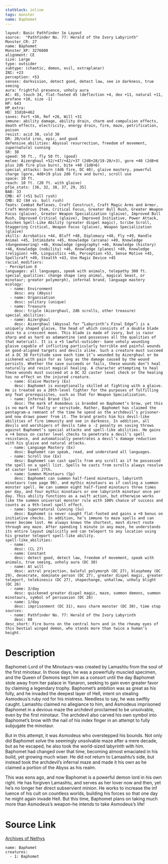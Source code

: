 ```yaml
---
statblock: inline
tags: monster
name: Baphomet
---
```

```statblock
layout: Basic Pathfinder 1e Layout
source:  "Pathfinder No. 77: Herald of the Ivory Labyrinth"
Monster_CR: 27
name: Baphomet
Monster_XP: 3276800
alignment: CE
size: Large
type: outsider
subtype: (chaotic, demon, evil, extraplanar)
INI: +23
perception: +53
senses: darkvision, detect good, detect law, see in darkness, true seeing
aura: frightful presence, unholy aura
AC: 45, touch 34, flat-footed 45 (deflection +4, dex +11, natural +11, profane +10, size -1)
HP: 643
HP_extra: 
HD: 33d10+462
saves: Fort +36, Ref +26, Will +31
immune: ability damage, ability drain, charm and compulsion effects, death effects, electricity, energy drain, fire, maze, petrification, poison
resist: acid 30, cold 30
DR: 20/cold iron, epic, and good
defensive_abilities: Abyssal resurrection, freedom of movement, supernatural cunning
SR: 38
speed: 50 ft., fly 50 ft. (good)
melee: Aizerghaul +52/+47/+42/+37 (2d8+28/19-20/×3), gore +40 (2d8+6 plus 2d6 fire plus burn), bite +40 (1d8+6)
special_attacks: burn (4d6 fire, DC 40), glaive mastery, powerful charge (gore, 4d8+19 plus 2d6 fire and burn), scroll use
space: 10 ft.
reach: 10 ft. (20 ft. with glaive)
pf1e_stats: [36, 32, 38, 37, 29, 35]
BAB: 33
CMB: 47 (+51 bull rush)
CMD: 82 (84 vs. bull rush)
feats: Combat Reflexes, Craft Construct, Craft Magic Arms and Armor, Craft Wondrous Item, Critical Focus, Greater Bull Rush, Greater Weapon Focus (glaive), Greater Weapon Specialization (glaive), Improved Bull Rush, Improved Critical (glaive), Improved Initiative, Power Attack, Quicken Spell-Like Ability (greater dispel magic), Scribe Scroll, Staggering Critical, Weapon Focus (glaive), Weapon Specialization (glaive)
skills: Acrobatics +44, Bluff +48, Diplomacy +48, Fly +49, Handle Animal +45, Intimidate +45, Knowledge (arcana) +49, Knowledge (dungeoneering) +46, Knowledge (geography) +46, Knowledge (history) +46, Knowledge (nobility) +46, Knowledge (planes) +49, Knowledge (religion) +49, Linguistics +46, Perception +53, Sense Motive +45, Spellcraft +49, Stealth +43, Use Magic Device +45
racial_modifiers:
- Perception 8
languages: all languages, speak with animals, telepathy 300 ft.
special_qualities: change shape (any animal, magical beast, or minotaur; greater polymorph), infernal brand, language mastery
ecology:
  - name: Environment
    desc: any (Abyss)
  - name: Organisation
    desc: solitary (unique)
  - name: Treasure
    desc: triple (Aizerghaul, 2d6 scrolls, other treasure)
special_abilities:
  - name: Aizerghaul
    desc: Aizerghaul (Abyssal for ”Labyrinth’s Final Edge”) is a uniquely shaped glaive, the head of which consists of a double blade akin to a crescent moon. This blade is made of ivory, but is razor sharp and as hard as adamantine (and possesses all the qualities of that material). It is a +5 lawful-outsider- bane unholy wounding glaive capable of inflicting particularly horrible and painful wounds on good-aligned targets and devils alike. Such a creature must succeed at a DC 38 Fortitude save each time it’s wounded by Aizerghaul or be sickened with pain for as long as the damage caused by the wound persists. Whether the save succeeds or fails, these wounds don’t heal naturally and resist magical healing. A character attempting to heal these wounds must succeed at a DC 32 caster level check or the healing has no effect on the injured creature.
  - name: Glaive Mastery (Ex)
    desc: Baphomet is exceptionally skilled at fighting with a glaive. He is treated as a 20th-level fighter for the purposes of fulfilling any feat prerequisites, such as that for Weapon Specialization.
  - name: Infernal Brand (Su)
    desc: The mark of Asmodeus is branded on Baphomet’s brow, yet this is no mark of fealty or servitude. Rather, Baphomet has claimed the pentagram-a remnant of the time he spend as the archdevil’s prisoner-and now draws power from it. The brand grants him his devil-like abilities of fire immunity and see in darkness. In addition, all devils and worshipers of devils take a -2 penalty on saving throws against Baphomet’s special attacks and spell-like abilities. He gains a +4 bonus on caster level checks to penetrate a devil’s spell resistance, and automatically penetrates a devil’s damage reduction with his glaive and natural attacks.
  - name: Language Mastery (Ex)
    desc: Baphomet can speak, read, and understand all languages.
  - name: Scroll Use (Ex)
    desc: Baphomet can cast spells from any scroll as if he possessed the spell on a spell list. Spells he casts from scrolls always resolve at caster level 27th.
  - name: Summon Minotaurs (Sp)
    desc: Baphomet can summon half-fiend minotaurs, labyrinth minotaurs (see page 90), and mythic minotaurs as if casting a summon monster spell. He can summon eight half-fiend minotaurs three times per day, and four mythic minotaurs or one labyrinth minotaur once per day. This ability functions as a swift action, but otherwise works like the summon universal monster rule with 100% chance of success and counts as a 9th-level spell effect.
  - name: Supernatural Cunning (Su)
    desc: Baphomet is never caught flat-footed and gains a +8 bonus on initiative checks. In addition, he’s immune to maze spells and can never become lost. He always knows the shortest, most direct route through any maze. After spending 1 minute in any maze, he understands its entire layout implicitly and can teleport to any location using his greater teleport spell-like ability.
spell-like_abilities:
  - name:
    desc: (CL 27)
  - name: Constant
    desc: detect good, detect law, freedom of movement, speak with animals, true seeing, unholy aura (DC 30)
  - name: At will
    desc: astral projection, baleful polymorph (DC 27), blasphemy (DC 29), desecrate, dominate person (DC 27), greater dispel magic, greater teleport, telekinesis (DC 27), shapechange, unhallow, unholy blight (DC 26)
  - name: 3/day
    desc: quickened greater dispel magic, maze, summon demons, summon minotaurs, symbol of persuasion (DC 28)
  - name: 1/day
    desc: imprisonment (DC 31), mass charm monster (DC 30), time stop
sources:
  - name: Pathfinder No. 77: Herald of the Ivory Labyrinth
    desc: 88
desc_short: Fire burns on the central horn and in the rheumy eyes of this bestial winged demon, who stands more than twice a human’s height.
```
# Description
Baphomet-Lord of the Minotaurs-was created by Lamashtu from the soul of the first minotaur. In those days, he was a powerfully muscled specimen, and the Queen of Demons kept him as a consort until the day Baphomet stole away from her palace in Yanaron, seeking to gain even greater favor by claiming a legendary trophy. Baphomet’s ambition was as great as his folly, and he invaded the deepest layer of Hell, intent on stealing Asmodeus’s ruby rod for his mistress. Needless to say, he was swiftly caught. Lamashtu claimed no allegiance to him, and Asmodeus imprisoned Baphomet in a devious maze the archdevil proclaimed to be unsolvable, even by the first minotaur. The archdevil also carved his own symbol into Baphomet’s brow with the nail of his index finger in an attempt to fully subjugate the minotaur.

But in this attempt, it was Asmodeus who overstepped his bounds. Not only did Baphomet solve the seemingly unsolvable maze after a mere decade, but as he escaped, he also took the world-sized labyrinth with him. Baphomet had changed over that time, becoming almost emaciated in his build, yet growing much wiser. He did not return to Lamashtu’s side, but instead took the archdevil’s infernal maze and made it his own as he claimed a portion of the Abyss as his realm.

This was eons ago, and now Baphomet is a powerful demon lord in his own right. He has forgiven Lamashtu, and serves as her lover now and then, yet he’s no longer her direct subservient minion. He works to increase the inf luence of his cult on countless worlds, building his forces so that one day he might again invade Hell. But this time, Baphomet plans on taking much more than Asmodeus’s weapon-he intends to take Asmodeus’s life!
# Source Link
[Archives of Nethys](https://aonprd.com/MonsterDisplay.aspx?ItemName=Baphomet)
```encounter-table
name: Baphomet
creatures:
  - 1: Baphomet
```
